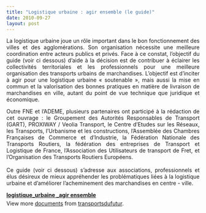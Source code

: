 ```yaml
---
title: "Logistique urbaine : agir ensemble (le guide)"
date: 2010-09-27
layout: post
---
```


<p style="text-align: justify">La logistique urbaine joue un rôle important dans le bon fonctionnement des villes et des agglomérations. Son organisation nécessite une meilleure coordination entre acteurs publics et privés. Face à ce constat, l’objectif du guide (voir ci dessous) d’aide à la décision est de contribuer à éclairer les collectivités territoriales et les professionnels pour une meilleure organisation des transports urbains de marchandises. L’objectif est d’inciter à agir pour une logistique urbaine « soutenable », mais aussi la mise en commun et la valorisation des bonnes pratiques en matière de livraison de marchandises en ville, autant du point de vue technique que juridique et économique.</p> <p style="text-align: justify">Outre FNE et l’ADEME, plusieurs partenaires ont participé à la rédaction de cet ouvrage : le Groupement des Autorités Responsables de Transport (GART), PROXIWAY / Veolia Transport, le Centre d’Etudes sur les Réseaux, les Transports, l’Urbanisme et les constructions, l’Assemblée des Chambres Françaises de Commerce et d’Industrie, la Fédération Nationale des Transports Routiers, la fédération des entreprises de Transport et Logistique de France, l’Association des Utilisateurs de transport de Fret, et l’Organisation des Transports Routiers Européens.<br /><br />Ce guide (voir ci dessous) s’adresse aux associations, professionnels et élus désireux de mieux appréhender les problématiques liées à la logistique urbaine et d’améliorer l’acheminement des marchandises en centre - ville. </p>  <!--more-->   <div id="__ss_5296816" style="width: 477px"><strong style="margin: 12px 0 4px"><a href="http://www.slideshare.net/transportsdufutur/logistiqueurbaine-agir-ensemble" title="logistique_urbaine _agir ensemble">logistique_urbaine _agir ensemble</a></strong>        <div style="padding: 5px 0 12px">View more <a href="http://www.slideshare.net/">documents</a> from <a href="http://www.slideshare.net/transportsdufutur">transportsdufutur</a>.</div> </div>